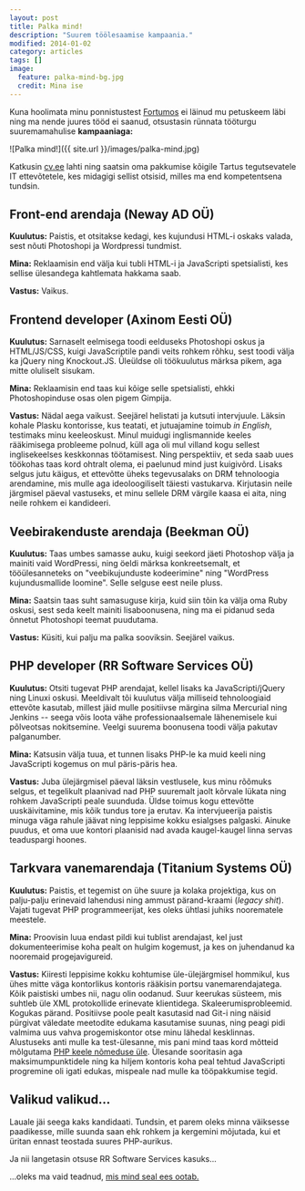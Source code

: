 ```yaml
---
layout: post
title: Palka mind!
description: "Suurem töölesaamise kampaania."
modified: 2014-01-02
category: articles
tags: []
image:
  feature: palka-mind-bg.jpg
  credit: Mina ise
---
```


Kuna hoolimata minu ponnistustest [Fortumos][] ei läinud mu petuskeem
läbi ning ma nende juures tööd ei saanud, otsustasin rünnata tööturgu
suuremamahulise **kampaaniaga:**

![Palka mind!]({{ site.url }}/images/palka-mind.jpg)

Katkusin [cv.ee][] lahti ning saatsin oma pakkumise kõigile Tartus
tegutsevatele IT ettevõtetele, kes midagigi sellist otsisid, milles ma
end kompetentsena tundsin.

## Front-end arendaja (Neway AD OÜ)

**Kuulutus:** Paistis, et otsitakse kedagi, kes kujundusi HTML-i
oskaks valada, sest nõuti Photoshopi ja Wordpressi tundmist.

**Mina:** Reklaamisin end välja kui tubli HTML-i ja JavaScripti
spetsialisti, kes sellise ülesandega kahtlemata hakkama saab.

**Vastus:** Vaikus.

## Frontend developer (Axinom Eesti OÜ)

**Kuulutus:** Sarnaselt eelmisega toodi eelduseks Photoshopi oskus ja
HTML/JS/CSS, kuigi JavaScriptile pandi veits rohkem rõhku, sest toodi
välja ka jQuery ning Knockout.JS.  Üleüldse oli töökuulutus märksa
pikem, aga mitte oluliselt sisukam.

**Mina:** Reklaamisin end taas kui kõige selle spetsialisti, ehkki
Photoshopinduse osas olen pigem Gimpija.

**Vastus:** Nädal aega vaikust.  Seejärel helistati ja kutsuti
intervjuule.  Läksin kohale Plasku kontorisse, kus teatati, et
jutuajamine toimub *in English*, testimaks minu keeleoskust.  Minul
muidugi inglismannide keeles rääkimisega probleeme polnud, küll aga
oli mul villand kogu sellest inglisekeelses keskkonnas töötamisest.
Ning perspektiiv, et seda saab uues töökohas taas kord ohtralt olema,
ei paelunud mind just kuigivõrd.  Lisaks selgus jutu käigus, et
ettevõtte üheks tegevusalaks on DRM tehnoloogia arendamine, mis mulle
aga ideoloogiliselt täiesti vastukarva.  Kirjutasin neile järgmisel
päeval vastuseks, et minu sellele DRM värgile kaasa ei aita, ning
neile rohkem ei kandideeri.

## Veebirakenduste arendaja (Beekman OÜ)

**Kuulutus:** Taas umbes samasse auku, kuigi seekord jäeti Photoshop
välja ja mainiti vaid WordPressi, ning öeldi märksa konkreetsemalt, et
tööülesanneteks on "veebikujunduste kodeerimine" ning "WordPress
kujundusmallide loomine".  Selle selguse eest neile pluss.

**Mina:** Saatsin taas suht samasuguse kirja, kuid siin tõin ka välja
oma Ruby oskusi, sest seda keelt mainiti lisaboonusena, ning ma ei
pidanud seda õnnetut Photoshopi teemat puudutama.

**Vastus:** Küsiti, kui palju ma palka sooviksin.  Seejärel vaikus.

## PHP developer (RR Software Services OÜ)

**Kuulutus:** Otsiti tugevat PHP arendajat, kellel lisaks ka
JavaScripti/jQuery ning Linuxi oskusi.  Meeldivalt tõi kuulutus välja
milliseid tehnoloogiaid ettevõte kasutab, millest jäid mulle
positiivse märgina silma Mercurial ning Jenkins -- seega võis loota
vähe professionaalsemale lähenemisele kui põlveotsas nokitsemine.
Veelgi suurema boonusena toodi välja pakutav palganumber.

**Mina:** Katsusin välja tuua, et tunnen lisaks PHP-le ka muid keeli
ning JavaScripti kogemus on mul päris-päris hea.

**Vastus:** Juba ülejärgmisel päeval läksin vestlusele, kus minu
rõõmuks selgus, et tegelikult plaanivad nad PHP suuremalt jaolt
kõrvale lükata ning rohkem JavaScripti peale suunduda.  Üldse toimus
kogu ettevõtte uuskäivitamine, mis kõik tundus tore ja erutav.  Ka
intervjueerija paistis minuga väga rahule jäävat ning leppisime kokku
esialgses palgaski.  Ainuke puudus, et oma uue kontori plaanisid nad
avada kaugel-kaugel linna servas teaduspargi hoones.

## Tarkvara vanemarendaja (Titanium Systems OÜ)

**Kuulutus:** Paistis, et tegemist on ühe suure ja kolaka projektiga,
kus on palju-palju erinevaid lahendusi ning ammust pärand-kraami
(*legacy shit*).  Vajati tugevat PHP programmeerijat, kes oleks
ühtlasi juhiks noorematele meestele.

**Mina:** Proovisin luua endast pildi kui tublist arendajast, kel just
dokumenteerimise koha pealt on hulgim kogemust, ja kes on juhendanud
ka nooremaid progejavigureid.

**Vastus:** Kiiresti leppisime kokku kohtumise üle-ülejärgmisel
hommikul, kus ühes mitte väga kontorlikus kontoris rääkisin portsu
vanemarendajatega.  Kõik paistiski umbes nii, nagu olin oodanud.  Suur
keerukas süsteem, mis suhtleb üle XML protokollide erinevate
klientidega.  Skaleerumisprobleemid.  Kogukas pärand.  Positiivse
poole pealt kasutasid nad Git-i ning näisid pürgivat väledate
meetodite edukama kasutamise suunas, ning peagi pidi valmima uus vahva
progemiskontor otse minu lähedal kesklinnas.  Alustuseks anti mulle ka
test-ülesanne, mis pani mind taas kord mõtteid mõlgutama [PHP keele
nõmeduse üle][PHP].  Ülesande sooritasin aga maksimumpunktidele ning
ka hiljem kontoris koha peal tehtud JavaScripti progremine oli igati
edukas, mispeale nad mulle ka tööpakkumise tegid.

## Valikud valikud...

Lauale jäi seega kaks kandidaati.  Tundsin, et parem oleks minna
väiksesse paadikesse, mille suunda saan ehk rohkem ja kergemini
mõjutada, kui et üritan ennast teostada suures PHP-aurikus.

Ja nii langetasin otsuse RR Software Services kasuks...

...oleks ma vaid teadnud, [mis mind seal ees ootab.][kood]

[Fortumos]: /2013/11/13/fortumo-test-ulesanne/
[cv.ee]: http://cv.ee
[PHP]: /2013/12/04/php-uus-ning-endiselt-nome/
[kood]: /2013/12/17/ports-uleliigset-koodi/
